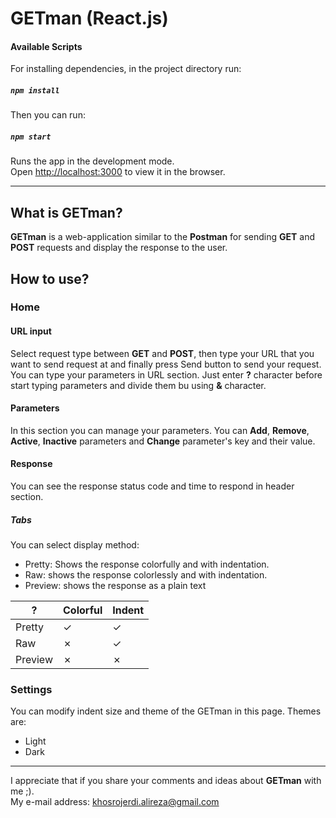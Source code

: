 # GETman (React.js)

#### Available Scripts

For installing dependencies, in the project directory run:

##### `npm install`

Then you can run:

##### `npm start`

Runs the app in the development mode.\
Open [http://localhost:3000](http://localhost:3000) to view it in the browser.

--------

## What is GETman?

**GETman** is a web-application similar to the **Postman** for sending **GET** and **POST** requests and display the response to
the user.

## How to use?

### Home

#### URL input

Select request type between **GET** and **POST**, then type your URL that you want to send request at and finally press 
Send button to send your request.\
You can type your parameters in URL section. Just enter **?** character before start typing parameters and divide them bu 
using **&** character.

#### Parameters

In this section you can manage your parameters. You can **Add**, **Remove**, **Active**, **Inactive** parameters and
**Change** parameter's key and their value. 

#### Response

You can see the response status code and time to respond in header section.

##### Tabs

You can select display method:
* Pretty: Shows the response colorfully and with indentation.
* Raw: shows the response colorlessly and with indentation.
* Preview: shows the response as a plain text

| ?     | Colorful | Indent
|-------|----------|--------
Pretty  | &check;  | &check;
Raw     | &cross;  | &check;
Preview | &cross;  | &cross;

### Settings

You can modify indent size and theme of the GETman in this page.
Themes are:
* Light
* Dark

-------

I appreciate that if you share your comments and ideas about **GETman** with me ;).\
My e-mail address: [khosrojerdi.alireza@gmail.com](khosrojerdi.alireza@gmail.com)